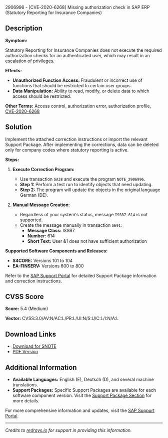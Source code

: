 2906996 - [CVE-2020-6268] Missing authorization check in SAP ERP (Statutory Reporting for Insurance Companies)

## Description

**Symptom:**

Statutory Reporting for Insurance Companies does not execute the required authorization checks for an authenticated user, which may result in an escalation of privileges.

**Effects:**

- **Unauthorized Function Access:** Fraudulent or incorrect use of functions that should be restricted to certain user groups.
- **Data Manipulation:** Ability to read, modify, or delete data to which access should be restricted.

**Other Terms:** Access control, authorization error, authorization profile, [CVE-2020-6268](https://cve.mitre.org/cgi-bin/cvename.cgi?name=CVE-2020-6268)

## Solution

Implement the attached correction instructions or import the relevant Support Package. After implementing the corrections, data can be deleted only for company codes where statutory reporting is active.

**Steps:**

1. **Execute Correction Program:**
   - Use transaction `SA38` and execute the program `NOTE_2906996`.
   - **Step 1:** Perform a test run to identify objects that need updating.
   - **Step 2:** The program will update the objects in the original language German (DE).

2. **Manual Message Creation:**
   - Regardless of your system's status, message `ISSR7 614` is not supported.
   - Create the message manually in transaction `SE91`:
     - **Message Class:** ISSR7
     - **Number:** 614
     - **Short Text:** User &1 does not have sufficient authorization

**Supported Software Components and Releases:**

- **S4CORE:** Versions 101 to 104
- **EA-FINSERV:** Versions 600 to 800

Refer to the [SAP Support Portal](https://me.sap.com) for detailed Support Package information and correction instructions.

## CVSS Score

**Score:** 5.4 (Medium)

**Vector:** CVSS:3.0/AV:N/AC:L/PR:L/UI:N/S:U/C:L/I:N/A:L

## Download Links

- [Download for SNOTE](https://notesdownloads.sap.com/note/0040000000960112020)
- [PDF Version](https://userapps.support.sap.com/sap/support/sfm/notes/print/0002906996?language=en-US&token=781774F00585243A1F7801FD45CBAB2B)

## Additional Information

- **Available Languages:** English (E), Deutsch (D), and several machine translations.
- **Support Packages:** Specific Support Packages are available for each software component version. Visit the [Support Package Section](https://me.sap.com/supportpackage/SAPK-2906996) for more details.

For more comprehensive information and updates, visit the [SAP Support Portal](https://me.sap.com).

---

*Credits to [redrays.io](https://redrays.io) for support in providing this information.*